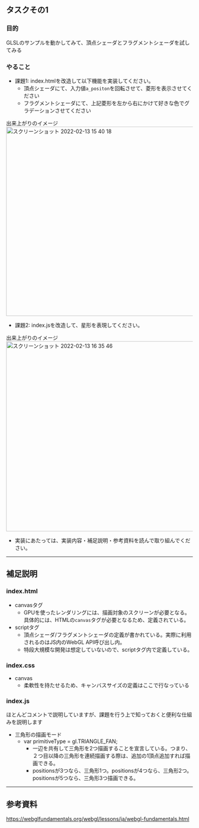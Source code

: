 ## タスクその1
### 目的
GLSLのサンプルを動かしてみて、頂点シェーダとフラグメントシェーダを試してみる

### やること

- 課題1: index.htmlを改造して以下機能を実装してください。
  - 頂点シェーダにて、入力値`a_positon`を回転させて、菱形を表示させてください
  - フラグメントシェーダにて、上記菱形を左から右にかけて好きな色でグラデーションさせてください

出来上がりのイメージ
<img width="510" alt="スクリーンショット 2022-02-13 15 40 18" src="https://user-images.githubusercontent.com/2268153/153742237-476d636f-1df1-4628-96b5-e382c55803e8.png">

- 課題2: index.jsを改造して、星形を表現してください。

出来上がりのイメージ
<img width="512" alt="スクリーンショット 2022-02-13 16 35 46" src="https://user-images.githubusercontent.com/2268153/153743679-cb676b3c-a46f-4598-ae66-98c3d4c7b25a.png">

* 実装にあたっては、実装内容・補足説明・参考資料を読んで取り組んでください。

---

## 補足説明
### index.html
- canvasタグ
  - GPUを使ったレンダリングには、描画対象のスクリーンが必要となる。具体的には、HTMLの`canvas`タグが必要となるため、定義されている。
- scriptタグ
  - 頂点シェーダ/フラグメントシェーダの定義が書かれている。実際に利用されるのはJS内のWebGL API呼び出し内。
  - 特段大規模な開発は想定していないので、scriptタグ内で定義している。

### index.css
- canvas
  - 柔軟性を持たせるため、キャンバスサイズの定義はここで行なっている

### index.js
ほとんどコメントで説明していますが、課題を行う上で知っておくと便利な仕組みを説明します
- 三角形の描画モード
  - var primitiveType = gl.TRIANGLE_FAN;
    - 一辺を共有して三角形を2つ描画することを宣言している。つまり、２つ目以降の三角形を連続描画する際は、追加の1頂点追加すれば描画できる。
    - positionsが3つなら、三角形1つ。positionsが4つなら、三角形2つ。positionsが5つなら、三角形3つ描画できる。


---

## 参考資料
https://webglfundamentals.org/webgl/lessons/ja/webgl-fundamentals.html
